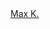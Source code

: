 <!doctype html>
<html>
<head>
<title>My Funky Page</title>
<meta name="description" content="Our first page">
<meta name="keywords" content="html tutorial template">
</head>
<body>
  
<div class="badge-base LI-profile-badge" data-locale="ru_RU" data-size="medium" data-theme="dark" data-type="VERTICAL" data-vanity="max-kumundzhiev-info" data-version="v1"><a class="badge-base__link LI-simple-link" href="https://il.linkedin.com/in/max-kumundzhiev-info?trk=profile-badge">Max K.</a></div>
  
</body>
</html>
              
